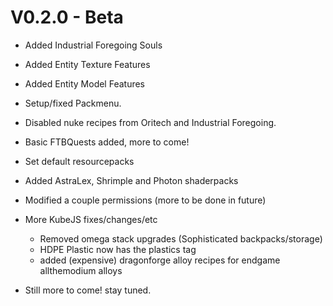 # V0.2.0 - Beta

- Added Industrial Foregoing Souls
- Added Entity Texture Features
- Added Entity Model Features

- Setup/fixed Packmenu.
- Disabled nuke recipes from Oritech and Industrial Foregoing.
- Basic FTBQuests added, more to come!
- Set default resourcepacks
- Added AstraLex, Shrimple and Photon shaderpacks
- Modified a couple permissions (more to be done in future)
- More KubeJS fixes/changes/etc
    - Removed omega stack upgrades (Sophisticated backpacks/storage)
    - HDPE Plastic now has the plastics tag
    - added (expensive) dragonforge alloy recipes for endgame allthemodium alloys

- Still more to come! stay tuned.